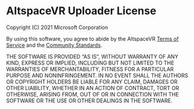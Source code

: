 AltspaceVR Uploader License
=============================

Copyright (C) 2021 Microsoft Corporation

By using this software, you agree to abide by the AltspaceVR
[Terms of Service](https://docs.microsoft.com/en-us/windows/mixed-reality/altspace-vr/community/terms-of-service)
and the
[Community Standards](https://docs.microsoft.com/en-us/windows/mixed-reality/altspace-vr/community/community-standards).

THE SOFTWARE IS PROVIDED “AS IS”, WITHOUT WARRANTY OF ANY KIND, EXPRESS OR IMPLIED, INCLUDING BUT NOT LIMITED TO THE
WARRANTIES OF MERCHANTABILITY, FITNESS FOR A PARTICULAR PURPOSE AND NONINFRINGEMENT. IN NO EVENT SHALL THE AUTHORS OR
COPYRIGHT HOLDERS BE LIABLE FOR ANY CLAIM, DAMAGES OR OTHER LIABILITY, WHETHER IN AN ACTION OF CONTRACT, TORT OR
OTHERWISE, ARISING FROM, OUT OF OR IN CONNECTION WITH THE SOFTWARE OR THE USE OR OTHER DEALINGS IN THE SOFTWARE.